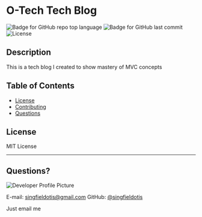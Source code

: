 # O-Tech Tech Blog
  ![Badge for GitHub repo top language](https://img.shields.io/github/languages/top/singfieldotis/MVC-Blog?style=flat&logo=appveyor) ![Badge for GitHub last commit](https://img.shields.io/github/last-commit/singfieldotis/MVC-Blog?style=flat&logo=appveyor) ![License](https://img.shields.io/github/license/singfieldotis/MVC-Blog?style=flat&logo=appveyor)
  
  
  ## Description 
  
  This is a tech blog I created to show mastery of MVC concepts
  ## Table of Contents
  * [License](#license)
  * [Contributing](#contributing)
  * [Questions](#questions)
   
  
  ## License
  
  MIT License
  
  ---
  
  ## Questions?
  
  ![Developer Profile Picture](https://avatars.githubusercontent.com/u/8413917?v=4) 
  
  E-mail: singfieldotis@gmail.com
  GitHub: [@singfieldotis](https://api.github.com/users/singfieldotis)

  Just email me
  